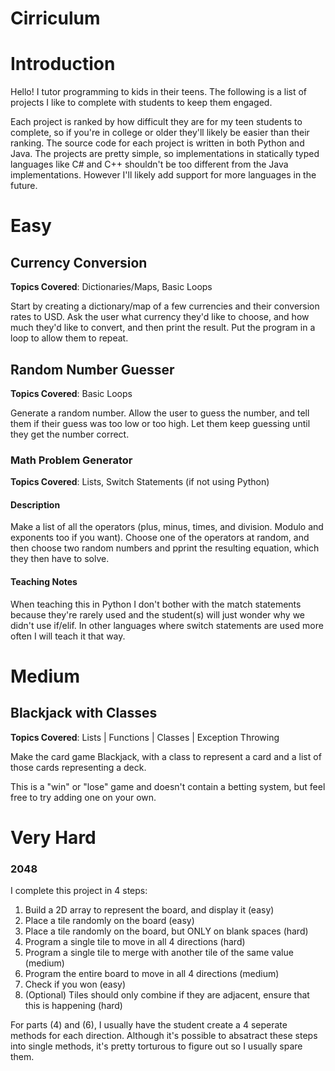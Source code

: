 # Cirriculum

# Introduction
Hello! I tutor programming to kids in their teens. The following is a list of projects I like to complete with students to keep them engaged. 

Each project is ranked by how difficult they are for my teen students to complete, so if you're in college or older they'll likely be easier than their ranking. The source code for each project is written in both Python and Java. The projects are pretty simple, so implementations in statically typed languages like C# and C++ shouldn't be too different from the Java implementations. However I'll likely add support for more languages in the future. 


# Easy
## Currency Conversion
**Topics Covered**: Dictionaries/Maps, Basic Loops

Start by creating a dictionary/map of a few currencies and their conversion rates to USD. Ask the user what currency they'd like to choose, and how much they'd like to convert, and then print the result. Put the program in a loop to allow them to repeat. 

## Random Number Guesser
**Topics Covered**: Basic Loops 

Generate a random number. Allow the user to guess the number, and tell them if their guess was too low or too high. Let them keep guessing until they get the number correct. 

### Math Problem Generator
**Topics Covered**: Lists, Switch Statements (if not using Python)

#### Description
Make a list of all the operators (plus, minus, times, and division. Modulo and exponents too if you want). Choose one of the operators at random, and then choose two random numbers and pprint the resulting equation, which they then have to solve.

#### Teaching Notes
When teaching this in Python I don't bother with the match statements because they're rarely used and the student(s) will just wonder why we didn't use if/elif. In other languages where switch statements are used more often I will teach it that way. 

# Medium
## Blackjack with Classes

**Topics Covered**: Lists | Functions | Classes | Exception Throwing

Make the card game Blackjack, with a class to represent a card and a list of those cards representing a deck. 

This is a "win" or "lose" game and doesn't contain a betting system, but feel free to try adding one on your own. 



# Very Hard
### 2048

I complete this project in 4 steps:

1. Build a 2D array to represent the board, and display it (easy)
2. Place a tile randomly on the board (easy)
3. Place a tile randomly on the board, but ONLY on blank spaces (hard)
4. Program a single tile to move in all 4 directions (hard)
5. Program a single tile to merge with another tile of the same value (medium)
6. Program the entire board to move in all 4 directions (medium)
7. Check if you won (easy)
8. (Optional) Tiles should only combine if they are adjacent, ensure that this is happening (hard)

For parts (4) and (6), I usually have the student create a 4 seperate methods for each direction. Although it's possible to absatract these steps into single methods, it's pretty torturous to figure out so I usually spare them. 